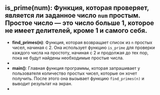 **is_prime(num)**: Функция, которая проверяет, является ли заданное число `num` простым. Простое число — это число больше 1, которое не имеет делителей, кроме 1 и самого себя.
-
- **find_primes(n)**: Функция, которая возвращает список из `n` простых чисел, начиная с 2. Она использует функцию `is_prime` для проверки каждого числа на простоту, начиная с 2 и продолжая до тех пор, пока не будут найдены необходимые простые числа.
-
- **main()**: Главная функция программы, которая запрашивает у пользователя количество простых чисел, которые он хочет получить. После этого она вызывает функцию `find_primes(n)` и выводит результат на экран.
-
